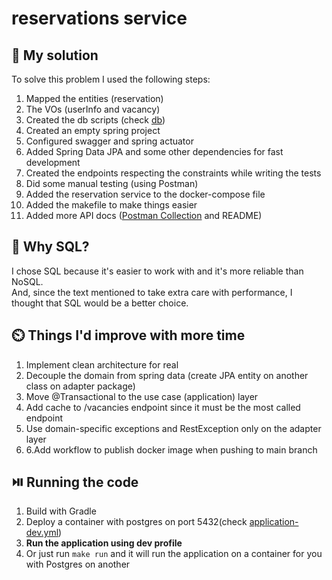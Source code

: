 # reservations service

## 🔮 My solution
To solve this problem I used the following steps:
1. Mapped the entities (reservation)
2. The VOs (userInfo and vacancy)
3. Created the db scripts (check [db](db))
4. Created an empty spring project
5. Configured swagger and spring actuator
6. Added Spring Data JPA and some other dependencies for fast development
7. Created the endpoints respecting the constraints while writing the tests
8. Did some manual testing (using Postman)
9. Added the reservation service to the docker-compose file
10. Added the makefile to make things easier
11. Added more API docs ([Postman Collection](/postman/Reservations.postman_collection.json) and README)

## 🤔 Why SQL?
I chose SQL because it's easier to work with and it's more reliable than NoSQL.
<br>
And, since the text mentioned to take extra care with performance, I thought that SQL would be a better choice.

## ⏲️ Things I'd improve with more time
1. Implement clean architecture for real
2. Decouple the domain from spring data (create JPA entity on another class on adapter package)
3. Move @Transactional to the use case (application) layer
4. Add cache to /vacancies endpoint since it must be the most called endpoint
5. Use domain-specific exceptions and RestException only on the adapter layer 
6. 6.Add workflow to publish docker image when pushing to main branch

## ⏯️ Running the code
1. Build with Gradle
2. Deploy a container with postgres on port 5432(check [application-dev.yml](src/main/resources/application-dev.yaml))
3. **Run the application using dev profile**
4. Or just run `make run` and it will run the application on a container for you with Postgres on another
